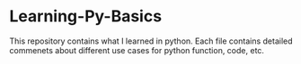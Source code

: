 # Learning-Py-Basics
This repository contains what I learned in python.
Each file contains detailed commenets about different use cases for python function, code, etc.
